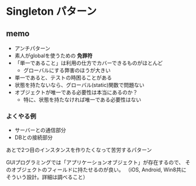 # Singleton パターン

## memo
- アンチパターン
- 素人がglobalを使うための **免罪符**
- 「単一であること」は利用の仕方でカバーできるものがほとんど
    - グローバルにする弊害のほうが大きい
- 単一であると、テストの時困ることがある
- 状態を持たないなら、グローバル(static)関数で問題ない
- オブジェクトが唯一である必要性は本当にあるのか？
    - 特に、状態を持たなければ唯一である必要性はない

### よくやる例
- サーバーとの通信部分
- DBとの接続部分

あとで2つ目のインスタンスを作りたくなって苦労するパターン

GUIプログラミングでは「アプリケーションオブジェクト」が存在するので、
そのオブジェクトのフィールドに持たせるのが良い。
（iOS, Android, Win8共にそういう設計。詳細は調べること）

